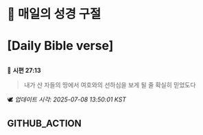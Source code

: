 # 🙏 매일의 성경 구절
# [Daily Bible verse]
##
<!-- START_BIBLE_VERSE -->
📖 **시편 27:13**
> 내가 산 자들의 땅에서 여호와의 선하심을 보게 될 줄 확실히 믿었도다

🕊️ _업데이트 시각: 2025-07-08 13:50:01 KST_
  <!-- END_BIBLE_VERSE -->
## GITHUB_ACTION
